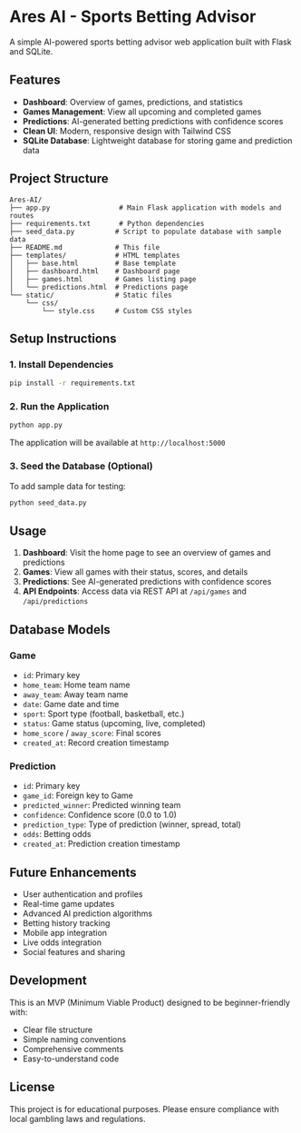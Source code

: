 # Ares AI - Sports Betting Advisor

A simple AI-powered sports betting advisor web application built with Flask and SQLite.

## Features

- **Dashboard**: Overview of games, predictions, and statistics
- **Games Management**: View all upcoming and completed games
- **Predictions**: AI-generated betting predictions with confidence scores
- **Clean UI**: Modern, responsive design with Tailwind CSS
- **SQLite Database**: Lightweight database for storing game and prediction data

## Project Structure

```
Ares-AI/
├── app.py                 # Main Flask application with models and routes
├── requirements.txt       # Python dependencies
├── seed_data.py          # Script to populate database with sample data
├── README.md             # This file
├── templates/            # HTML templates
│   ├── base.html         # Base template
│   ├── dashboard.html    # Dashboard page
│   ├── games.html        # Games listing page
│   └── predictions.html  # Predictions page
└── static/               # Static files
    └── css/
        └── style.css     # Custom CSS styles
```

## Setup Instructions

### 1. Install Dependencies

```bash
pip install -r requirements.txt
```

### 2. Run the Application

```bash
python app.py
```

The application will be available at `http://localhost:5000`

### 3. Seed the Database (Optional)

To add sample data for testing:

```bash
python seed_data.py
```

## Usage

1. **Dashboard**: Visit the home page to see an overview of games and predictions
2. **Games**: View all games with their status, scores, and details
3. **Predictions**: See AI-generated predictions with confidence scores
4. **API Endpoints**: Access data via REST API at `/api/games` and `/api/predictions`

## Database Models

### Game
- `id`: Primary key
- `home_team`: Home team name
- `away_team`: Away team name
- `date`: Game date and time
- `sport`: Sport type (football, basketball, etc.)
- `status`: Game status (upcoming, live, completed)
- `home_score` / `away_score`: Final scores
- `created_at`: Record creation timestamp

### Prediction
- `id`: Primary key
- `game_id`: Foreign key to Game
- `predicted_winner`: Predicted winning team
- `confidence`: Confidence score (0.0 to 1.0)
- `prediction_type`: Type of prediction (winner, spread, total)
- `odds`: Betting odds
- `created_at`: Prediction creation timestamp

## Future Enhancements

- User authentication and profiles
- Real-time game updates
- Advanced AI prediction algorithms
- Betting history tracking
- Mobile app integration
- Live odds integration
- Social features and sharing

## Development

This is an MVP (Minimum Viable Product) designed to be beginner-friendly with:
- Clear file structure
- Simple naming conventions
- Comprehensive comments
- Easy-to-understand code

## License

This project is for educational purposes. Please ensure compliance with local gambling laws and regulations.
